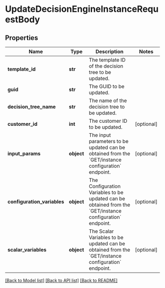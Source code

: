 # UpdateDecisionEngineInstanceRequestBody

## Properties
Name | Type | Description | Notes
------------ | ------------- | ------------- | -------------
**template_id** | **str** | The template ID of the decision tree to be updated. | 
**guid** | **str** | The GUID to be updated. | 
**decision_tree_name** | **str** | The name of the decision tree to be updated. | 
**customer_id** | **int** | The customer ID to be updated. | [optional] 
**input_params** | **object** | The input parameters to be updated can be obtained from the &#x60;GET/instance configuration&#x60; endpoint. | [optional] 
**configuration_variables** | **object** | The Configuration Variables to be updated can be obtained from the &#x60;GET/instance configuration&#x60; endpoint. | [optional] 
**scalar_variables** | **object** | The Scalar Variables to be updated can be obtained from the &#x60;GET/instance configuration&#x60; endpoint. | [optional] 

[[Back to Model list]](../README.md#documentation-for-models) [[Back to API list]](../README.md#documentation-for-api-endpoints) [[Back to README]](../README.md)

